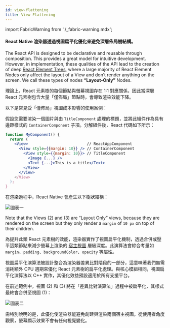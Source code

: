 ```yaml
---
id: view-flattening
title: View Flattening
---
```


import FabricWarning from './\_fabric-warning.mdx';

<FabricWarning />

#### React Native 渲染器透過視圖扁平化優化來避免深層佈局樹結構。

The React API is designed to be declarative and reusable through composition. This provides a great model for intuitive development. However, in implementation, these qualities of the API lead to the creation of deep [React Element Trees](architecture-glossary.md#react-element-tree-and-react-element), where a large majority of React Element Nodes only affect the layout of a View and don’t render anything on the screen. We call these types of nodes **“Layout-Only”** Nodes.

理論上，React 元素樹的每個節點與螢幕視圖存在 1:1 對應關係，因此當深層 React 元素樹包含大量「僅佈局」節點時，會導致渲染效能下降。

以下是常見受「僅佈局」視圖成本影響的使用案例：

假設您需要渲染一個圖片與由 `TitleComponent` 處理的標題，並將此組件作為具有邊距樣式的 `ContainerComponent` 子項。分解組件後，React 代碼如下所示：

```jsx
function MyComponent() {
  return (
    <View>                          // ReactAppComponent
      <View style={{margin: 10}} /> // ContainerComponent
        <View style={{margin: 10}}> // TitleComponent
          <Image {...} />
          <Text {...}>This is a title</Text>
        </View>
      </View>
    </View>
  );
}
```

在渲染過程中，React Native 會產生以下樹狀結構：

![圖表一](/docs/assets/Architecture/view-flattening/diagram-one.png)

Note that the Views (2) and (3) are “Layout Only” views, because they are rendered on the screen but they only render a `margin` of `10 px` on top of their children.

為提升此類 React 元素樹的效能，渲染器實作了視圖扁平化機制，透過合併或壓平這類節點來減少螢幕上渲染的 [宿主視圖](architecture-glossary.md#host-view-tree-and-host-view) 層級深度。此演算法會綜合考量如 `margin`、`padding`、`backgroundColor`、`opacity` 等屬性。

視圖扁平化演算法被設計整合為渲染器差異比對階段的一部分，這意味著我們無需消耗額外 CPU 週期來優化 React 元素樹的扁平化處理。與核心模組相同，視圖扁平化演算法以 C++ 實作，其優化效益預設適用於所有支援平台。

在前述範例中，視圖 (2) 和 (3) 將在「差異比對演算法」過程中被扁平化，其樣式最終會合併至視圖 (1)：

![圖表二](/docs/assets/Architecture/view-flattening/diagram-two.png)

需特別說明的是，此優化使渲染器能避免創建與渲染兩個宿主視圖。從使用者角度觀察，螢幕顯示效果不會有任何視覺變化。